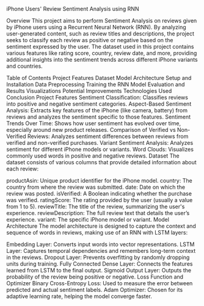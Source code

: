 iPhone Users' Review Sentiment Analysis using RNN


Overview
This project aims to perform Sentiment Analysis on reviews given by iPhone users using a Recurrent Neural Network (RNN). By analyzing user-generated content, such as review titles and descriptions, the project seeks to classify each review as positive or negative based on the sentiment expressed by the user. The dataset used in this project contains various features like rating score, country, review date, and more, providing additional insights into the sentiment trends across different iPhone variants and countries.

Table of Contents
Project Features
Dataset
Model Architecture
Setup and Installation
Data Preprocessing
Training the RNN Model
Evaluation and Results
Visualizations
Potential Improvements
Technologies Used
Conclusion
Project Features
Sentiment Classification: Classifies reviews into positive and negative sentiment categories.
Aspect-Based Sentiment Analysis: Extracts key features of the iPhone (like camera, battery) from reviews and analyzes the sentiment specific to those features.
Sentiment Trends Over Time: Shows how user sentiment has evolved over time, especially around new product releases.
Comparison of Verified vs Non-Verified Reviews: Analyzes sentiment differences between reviews from verified and non-verified purchases.
Variant Sentiment Analysis: Analyzes sentiment for different iPhone models or variants.
Word Clouds: Visualizes commonly used words in positive and negative reviews.
Dataset
The dataset consists of various columns that provide detailed information about each review:

productAsin: Unique product identifier for the iPhone model.
country: The country from where the review was submitted.
date: Date on which the review was posted.
isVerified: A Boolean indicating whether the purchase was verified.
ratingScore: The rating provided by the user (usually a value from 1 to 5).
reviewTitle: The title of the review, summarizing the user's experience.
reviewDescription: The full review text that details the user’s experience.
variant: The specific iPhone model or variant.
Model Architecture
The model architecture is designed to capture the context and sequence of words in reviews, making use of an RNN with LSTM layers:

Embedding Layer: Converts input words into vector representations.
LSTM Layer: Captures temporal dependencies and remembers long-term context in the reviews.
Dropout Layer: Prevents overfitting by randomly dropping units during training.
Fully Connected Dense Layer: Connects the features learned from LSTM to the final output.
Sigmoid Output Layer: Outputs the probability of the review being positive or negative.
Loss Function and Optimizer
Binary Cross-Entropy Loss: Used to measure the error between predicted and actual sentiment labels.
Adam Optimizer: Chosen for its adaptive learning rate, helping the model converge faster.
